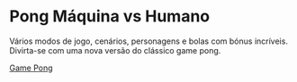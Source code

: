 # Pong Máquina vs Humano
Vários modos de jogo, cenários, personagens e bolas com bónus incríveis.
Divirta-se com uma nova versão do clássico game pong.

<a href="https://marcusoliveiradev.github.io/game-pong/">Game Pong</a>
